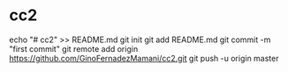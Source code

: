 # cc2
echo "# cc2" >> README.md
git init
git add README.md
git commit -m "first commit"
git remote add origin https://github.com/GinoFernadezMamani/cc2.git
git push -u origin master
